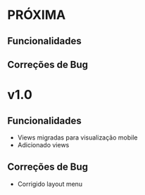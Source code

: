# PRÓXIMA
## Funcionalidades

## Correções de Bug

# v1.0
## Funcionalidades
* Views migradas para visualização mobile
* Adicionado views

## Correções de Bug
* Corrigido layout menu
